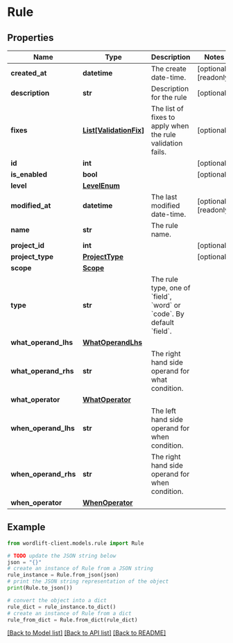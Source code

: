# Rule


## Properties

Name | Type | Description | Notes
------------ | ------------- | ------------- | -------------
**created_at** | **datetime** | The create date-time. | [optional] [readonly] 
**description** | **str** | Description for the rule | [optional] 
**fixes** | [**List[ValidationFix]**](ValidationFix.md) | The list of fixes to apply when the rule validation fails. | [optional] 
**id** | **int** |  | [optional] 
**is_enabled** | **bool** |  | [optional] 
**level** | [**LevelEnum**](LevelEnum.md) |  | 
**modified_at** | **datetime** | The last modified date-time. | [optional] [readonly] 
**name** | **str** | The rule name. | 
**project_id** | **int** |  | [optional] 
**project_type** | [**ProjectType**](ProjectType.md) |  | [optional] 
**scope** | [**Scope**](Scope.md) |  | 
**type** | **str** | The rule type, one of &#x60;field&#x60;, &#x60;word&#x60; or &#x60;code&#x60;. By default &#x60;field&#x60;. | 
**what_operand_lhs** | [**WhatOperandLhs**](WhatOperandLhs.md) |  | 
**what_operand_rhs** | **str** | The right hand side operand for what condition. | 
**what_operator** | [**WhatOperator**](WhatOperator.md) |  | 
**when_operand_lhs** | **str** | The left hand side  operand for when condition. | 
**when_operand_rhs** | **str** | The right hand side operand for when condition. | 
**when_operator** | [**WhenOperator**](WhenOperator.md) |  | 

## Example

```python
from wordlift-client.models.rule import Rule

# TODO update the JSON string below
json = "{}"
# create an instance of Rule from a JSON string
rule_instance = Rule.from_json(json)
# print the JSON string representation of the object
print(Rule.to_json())

# convert the object into a dict
rule_dict = rule_instance.to_dict()
# create an instance of Rule from a dict
rule_from_dict = Rule.from_dict(rule_dict)
```
[[Back to Model list]](../README.md#documentation-for-models) [[Back to API list]](../README.md#documentation-for-api-endpoints) [[Back to README]](../README.md)


